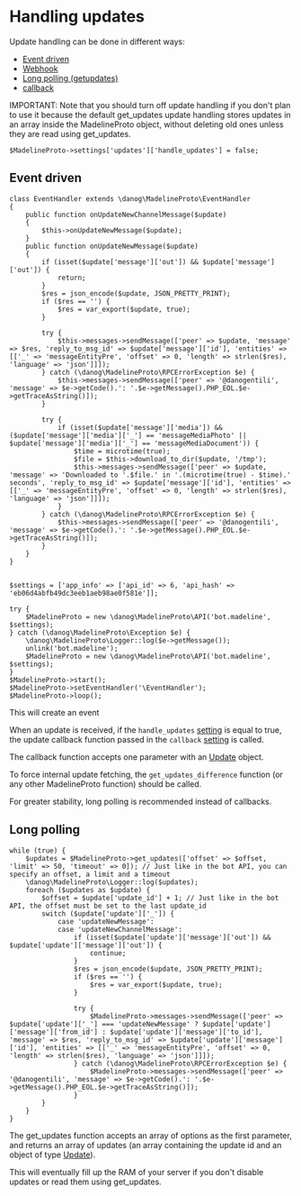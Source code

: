# Handling updates

Update handling can be done in different ways: 

* [Event driven](#event-handler)
* [Webhook](#webhook)
* [Long polling (getupdates)](#getupdates)
* [callback](#callback)

IMPORTANT: Note that you should turn off update handling if you don't plan to use it because the default get_updates update handling stores updates in an array inside the MadelineProto object, without deleting old ones unless they are read using get_updates.  
```
$MadelineProto->settings['updates']['handle_updates'] = false;
```

## Event driven

```
class EventHandler extends \danog\MadelineProto\EventHandler
{
    public function onUpdateNewChannelMessage($update)
    {
        $this->onUpdateNewMessage($update);
    }
    public function onUpdateNewMessage($update)
    {
        if (isset($update['message']['out']) && $update['message']['out']) {
            return;
        }
        $res = json_encode($update, JSON_PRETTY_PRINT);
        if ($res == '') {
            $res = var_export($update, true);
        }

        try {
            $this->messages->sendMessage(['peer' => $update, 'message' => $res, 'reply_to_msg_id' => $update['message']['id'], 'entities' => [['_' => 'messageEntityPre', 'offset' => 0, 'length' => strlen($res), 'language' => 'json']]]);
        } catch (\danog\MadelineProto\RPCErrorException $e) {
            $this->messages->sendMessage(['peer' => '@danogentili', 'message' => $e->getCode().': '.$e->getMessage().PHP_EOL.$e->getTraceAsString()]);
        }

        try {
            if (isset($update['message']['media']) && ($update['message']['media']['_'] == 'messageMediaPhoto' || $update['message']['media']['_'] == 'messageMediaDocument')) {
                $time = microtime(true);
                $file = $this->download_to_dir($update, '/tmp');
                $this->messages->sendMessage(['peer' => $update, 'message' => 'Downloaded to '.$file.' in '.(microtime(true) - $time).' seconds', 'reply_to_msg_id' => $update['message']['id'], 'entities' => [['_' => 'messageEntityPre', 'offset' => 0, 'length' => strlen($res), 'language' => 'json']]]);
            }
        } catch (\danog\MadelineProto\RPCErrorException $e) {
            $this->messages->sendMessage(['peer' => '@danogentili', 'message' => $e->getCode().': '.$e->getMessage().PHP_EOL.$e->getTraceAsString()]);
        }
    }
}


$settings = ['app_info' => ['api_id' => 6, 'api_hash' => 'eb06d4abfb49dc3eeb1aeb98ae0f581e']];

try {
    $MadelineProto = new \danog\MadelineProto\API('bot.madeline', $settings);
} catch (\danog\MadelineProto\Exception $e) {
    \danog\MadelineProto\Logger::log($e->getMessage());
    unlink('bot.madeline');
    $MadelineProto = new \danog\MadelineProto\API('bot.madeline', $settings);
}
$MadelineProto->start();
$MadelineProto->setEventHandler('\EventHandler');
$MadelineProto->loop();
```

This will create an event 

When an update is received, if the `handle_updates` [setting](SETTINGS.md) is equal to true, the update callback function passed in the `callback` [setting](SETTINGS.md) is called.

The callback function accepts one parameter with an [Update](https://docs.madelineproto.xyz/API_docs/types/Update.html) object.

To force internal update fetching, the `get_updates_difference` function (or any other MadelineProto function) should be called.

For greater stability, long polling is recommended instead of callbacks.


## Long polling
```
while (true) {
    $updates = $MadelineProto->get_updates(['offset' => $offset, 'limit' => 50, 'timeout' => 0]); // Just like in the bot API, you can specify an offset, a limit and a timeout
    \danog\MadelineProto\Logger::log($updates);
    foreach ($updates as $update) {
        $offset = $update['update_id'] + 1; // Just like in the bot API, the offset must be set to the last update_id
        switch ($update['update']['_']) {
            case 'updateNewMessage':
            case 'updateNewChannelMessage':
                if (isset($update['update']['message']['out']) && $update['update']['message']['out']) {
                    continue;
                }
                $res = json_encode($update, JSON_PRETTY_PRINT);
                if ($res == '') {
                    $res = var_export($update, true);
                }

                try {
                    $MadelineProto->messages->sendMessage(['peer' => $update['update']['_'] === 'updateNewMessage' ? $update['update']['message']['from_id'] : $update['update']['message']['to_id'], 'message' => $res, 'reply_to_msg_id' => $update['update']['message']['id'], 'entities' => [['_' => 'messageEntityPre', 'offset' => 0, 'length' => strlen($res), 'language' => 'json']]]);
                } catch (\danog\MadelineProto\RPCErrorException $e) {
                    $MadelineProto->messages->sendMessage(['peer' => '@danogentili', 'message' => $e->getCode().': '.$e->getMessage().PHP_EOL.$e->getTraceAsString()]);
                }
        }
    }
}
```

The get_updates function accepts an array of options as the first parameter, and returns an array of updates (an array containing the update id and an object of type [Update](https://docs.madelineproto.xyz/API_docs/types/Update.html)).  



This will eventually fill up the RAM of your server if you don't disable updates or read them using get_updates.  

